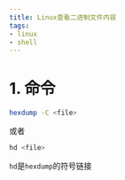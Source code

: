 ```yaml
---
title: Linux查看二进制文件内容
tags:
- linux
- shell
---
```


# 1. 命令

```bash
hexdump -C <file>
```

或者

```bash
hd <file>
```

`hd`是`hexdump`的符号链接
